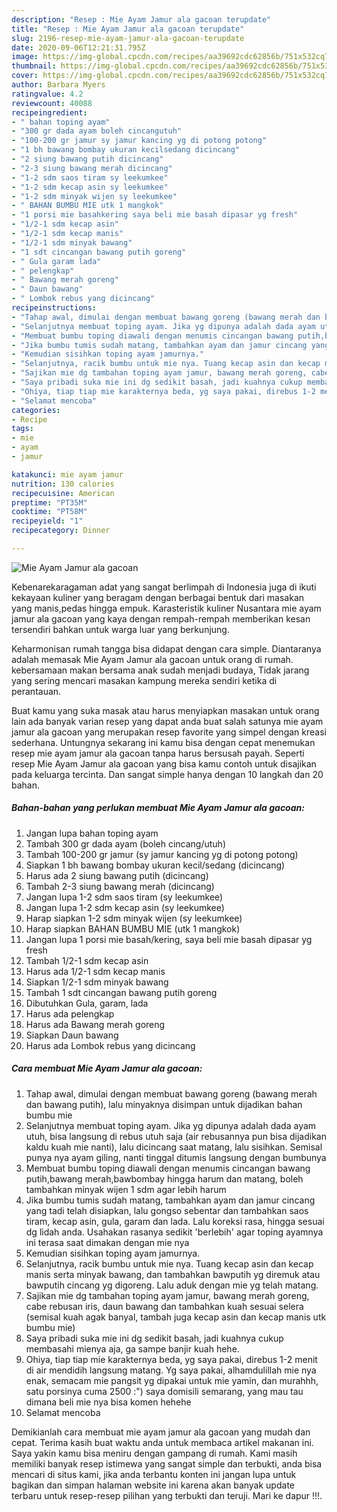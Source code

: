 ```yaml
---
description: "Resep : Mie Ayam Jamur ala gacoan terupdate"
title: "Resep : Mie Ayam Jamur ala gacoan terupdate"
slug: 2196-resep-mie-ayam-jamur-ala-gacoan-terupdate
date: 2020-09-06T12:21:31.795Z
image: https://img-global.cpcdn.com/recipes/aa39692cdc62856b/751x532cq70/mie-ayam-jamur-ala-gacoan-foto-resep-utama.jpg
thumbnail: https://img-global.cpcdn.com/recipes/aa39692cdc62856b/751x532cq70/mie-ayam-jamur-ala-gacoan-foto-resep-utama.jpg
cover: https://img-global.cpcdn.com/recipes/aa39692cdc62856b/751x532cq70/mie-ayam-jamur-ala-gacoan-foto-resep-utama.jpg
author: Barbara Myers
ratingvalue: 4.2
reviewcount: 40088
recipeingredient:
- " bahan toping ayam"
- "300 gr dada ayam boleh cincangutuh"
- "100-200 gr jamur sy jamur kancing yg di potong potong"
- "1 bh bawang bombay ukuran kecilsedang dicincang"
- "2 siung bawang putih dicincang"
- "2-3 siung bawang merah dicincang"
- "1-2 sdm saos tiram sy leekumkee"
- "1-2 sdm kecap asin sy leekumkee"
- "1-2 sdm minyak wijen sy leekumkee"
- " BAHAN BUMBU MIE utk 1 mangkok"
- "1 porsi mie basahkering saya beli mie basah dipasar yg fresh"
- "1/2-1 sdm kecap asin"
- "1/2-1 sdm kecap manis"
- "1/2-1 sdm minyak bawang"
- "1 sdt cincangan bawang putih goreng"
- " Gula garam lada"
- " pelengkap"
- " Bawang merah goreng"
- " Daun bawang"
- " Lombok rebus yang dicincang"
recipeinstructions:
- "Tahap awal, dimulai dengan membuat bawang goreng (bawang merah dan bawang putih), lalu minyaknya disimpan untuk dijadikan bahan bumbu mie"
- "Selanjutnya membuat toping ayam. Jika yg dipunya adalah dada ayam utuh, bisa langsung di rebus utuh saja (air rebusannya pun bisa dijadikan kaldu kuah mie nanti), lalu dicincang saat matang, lalu sisihkan. Semisal punya nya ayam giling, nanti tinggal ditumis langsung dengan bumbunya"
- "Membuat bumbu toping diawali dengan menumis cincangan bawang putih,bawang merah,bawbombay hingga harum dan matang, boleh tambahkan minyak wijen 1 sdm agar lebih harum"
- "Jika bumbu tumis sudah matang, tambahkan ayam dan jamur cincang yang tadi telah disiapkan, lalu gongso sebentar dan tambahkan saos tiram, kecap asin, gula, garam dan lada. Lalu koreksi rasa, hingga sesuai dg lidah anda. Usahakan rasanya sedikit &#39;berlebih&#39; agar toping ayamnya ini terasa saat dimakan dengan mie nya"
- "Kemudian sisihkan toping ayam jamurnya."
- "Selanjutnya, racik bumbu untuk mie nya. Tuang kecap asin dan kecap manis serta minyak bawang, dan tambahkan bawputih yg diremuk atau bawputih cincang yg digoreng. Lalu aduk dengan mie yg telah matang."
- "Sajikan mie dg tambahan toping ayam jamur, bawang merah goreng, cabe rebusan iris, daun bawang dan tambahkan kuah sesuai selera (semisal kuah agak banyal, tambah juga kecap asin dan kecap manis utk bumbu mie)"
- "Saya pribadi suka mie ini dg sedikit basah, jadi kuahnya cukup membasahi mienya aja, ga sampe banjir kuah hehe."
- "Ohiya, tiap tiap mie karakternya beda, yg saya pakai, direbus 1-2 menit di air mendidih langsung matang. Yg saya pakai, alhamdulillah mie nya enak, semacam mie pangsit yg dipakai untuk mie yamin, dan murahhh, satu porsinya cuma 2500 :&#34;) saya domisili semarang, yang mau tau dimana beli mie nya bisa komen hehehe"
- "Selamat mencoba"
categories:
- Recipe
tags:
- mie
- ayam
- jamur

katakunci: mie ayam jamur 
nutrition: 130 calories
recipecuisine: American
preptime: "PT35M"
cooktime: "PT58M"
recipeyield: "1"
recipecategory: Dinner

---
```



![Mie Ayam Jamur ala gacoan](https://img-global.cpcdn.com/recipes/aa39692cdc62856b/751x532cq70/mie-ayam-jamur-ala-gacoan-foto-resep-utama.jpg)

Kebenarekaragaman adat yang sangat berlimpah di Indonesia juga di ikuti kekayaan kuliner yang beragam dengan berbagai bentuk dari masakan yang manis,pedas hingga empuk. Karasteristik kuliner Nusantara mie ayam jamur ala gacoan yang kaya dengan rempah-rempah memberikan kesan tersendiri bahkan untuk warga luar yang berkunjung.




Keharmonisan rumah tangga bisa didapat dengan cara simple. Diantaranya adalah memasak Mie Ayam Jamur ala gacoan untuk orang di rumah. kebersamaan makan bersama anak sudah menjadi budaya, Tidak jarang yang sering mencari masakan kampung mereka sendiri ketika di perantauan.

Buat kamu yang suka masak atau harus menyiapkan masakan untuk orang lain ada banyak varian resep yang dapat anda buat salah satunya mie ayam jamur ala gacoan yang merupakan resep favorite yang simpel dengan kreasi sederhana. Untungnya sekarang ini kamu bisa dengan cepat menemukan resep mie ayam jamur ala gacoan tanpa harus bersusah payah.
Seperti resep Mie Ayam Jamur ala gacoan yang bisa kamu contoh untuk disajikan pada keluarga tercinta. Dan sangat simple hanya dengan 10 langkah dan 20 bahan.


<!--inarticleads1-->

##### Bahan-bahan yang perlukan membuat Mie Ayam Jamur ala gacoan:

1. Jangan lupa  bahan toping ayam
1. Tambah 300 gr dada ayam (boleh cincang/utuh)
1. Tambah 100-200 gr jamur (sy jamur kancing yg di potong potong)
1. Siapkan 1 bh bawang bombay ukuran kecil/sedang (dicincang)
1. Harus ada 2 siung bawang putih (dicincang)
1. Tambah 2-3 siung bawang merah (dicincang)
1. Jangan lupa 1-2 sdm saos tiram (sy leekumkee)
1. Jangan lupa 1-2 sdm kecap asin (sy leekumkee)
1. Harap siapkan 1-2 sdm minyak wijen (sy leekumkee)
1. Harap siapkan  BAHAN BUMBU MIE (utk 1 mangkok)
1. Jangan lupa 1 porsi mie basah/kering, saya beli mie basah dipasar yg fresh
1. Tambah 1/2-1 sdm kecap asin
1. Harus ada 1/2-1 sdm kecap manis
1. Siapkan 1/2-1 sdm minyak bawang
1. Tambah 1 sdt cincangan bawang putih goreng
1. Dibutuhkan  Gula, garam, lada
1. Harus ada  pelengkap
1. Harus ada  Bawang merah goreng
1. Siapkan  Daun bawang
1. Harus ada  Lombok rebus yang dicincang




<!--inarticleads2-->

##### Cara membuat  Mie Ayam Jamur ala gacoan:

1. Tahap awal, dimulai dengan membuat bawang goreng (bawang merah dan bawang putih), lalu minyaknya disimpan untuk dijadikan bahan bumbu mie
1. Selanjutnya membuat toping ayam. Jika yg dipunya adalah dada ayam utuh, bisa langsung di rebus utuh saja (air rebusannya pun bisa dijadikan kaldu kuah mie nanti), lalu dicincang saat matang, lalu sisihkan. Semisal punya nya ayam giling, nanti tinggal ditumis langsung dengan bumbunya
1. Membuat bumbu toping diawali dengan menumis cincangan bawang putih,bawang merah,bawbombay hingga harum dan matang, boleh tambahkan minyak wijen 1 sdm agar lebih harum
1. Jika bumbu tumis sudah matang, tambahkan ayam dan jamur cincang yang tadi telah disiapkan, lalu gongso sebentar dan tambahkan saos tiram, kecap asin, gula, garam dan lada. Lalu koreksi rasa, hingga sesuai dg lidah anda. Usahakan rasanya sedikit &#39;berlebih&#39; agar toping ayamnya ini terasa saat dimakan dengan mie nya
1. Kemudian sisihkan toping ayam jamurnya.
1. Selanjutnya, racik bumbu untuk mie nya. Tuang kecap asin dan kecap manis serta minyak bawang, dan tambahkan bawputih yg diremuk atau bawputih cincang yg digoreng. Lalu aduk dengan mie yg telah matang.
1. Sajikan mie dg tambahan toping ayam jamur, bawang merah goreng, cabe rebusan iris, daun bawang dan tambahkan kuah sesuai selera (semisal kuah agak banyal, tambah juga kecap asin dan kecap manis utk bumbu mie)
1. Saya pribadi suka mie ini dg sedikit basah, jadi kuahnya cukup membasahi mienya aja, ga sampe banjir kuah hehe.
1. Ohiya, tiap tiap mie karakternya beda, yg saya pakai, direbus 1-2 menit di air mendidih langsung matang. Yg saya pakai, alhamdulillah mie nya enak, semacam mie pangsit yg dipakai untuk mie yamin, dan murahhh, satu porsinya cuma 2500 :&#34;) saya domisili semarang, yang mau tau dimana beli mie nya bisa komen hehehe
1. Selamat mencoba




Demikianlah cara membuat mie ayam jamur ala gacoan yang mudah dan cepat. Terima kasih buat waktu anda untuk membaca artikel makanan ini. Saya yakin kamu bisa meniru dengan gampang di rumah. Kami masih memiliki banyak resep istimewa yang sangat simple dan terbukti, anda bisa mencari di situs kami, jika anda terbantu konten ini jangan lupa untuk bagikan dan simpan halaman website ini karena akan banyak update terbaru untuk resep-resep pilihan yang terbukti dan teruji. Mari ke dapur !!!. 
